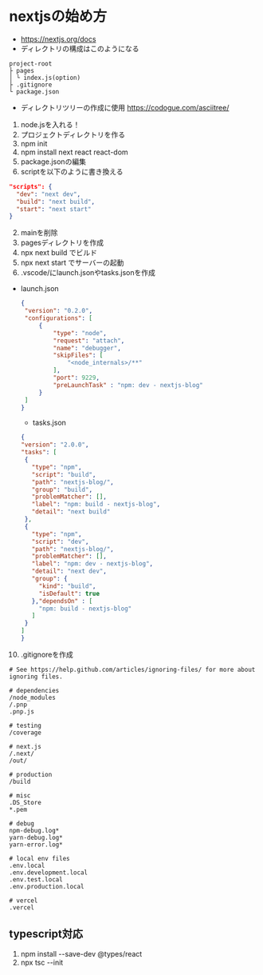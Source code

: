 # nextjsの始め方
- https://nextjs.org/docs
- ディレクトリの構成はこのようになる
``` text
project-root
├ pages
│ └ index.js(option)
├ .gitignore
└ package.json
```
- ディレクトリツリーの作成に使用 https://codogue.com/asciitree/
1. node.jsを入れる！
2. プロジェクトディレクトリを作る
3. npm init
4. npm install next react react-dom
5. package.jsonの編集
  1. scriptを以下のように書き換える
  ``` json
  "scripts": {
    "dev": "next dev",
    "build": "next build",
    "start": "next start"
  }
  ```
  2. mainを削除
6. pagesディレクトリを作成
7. npx next build でビルド
8. npx next start でサーバーの起動
9. .vscode/にlaunch.jsonやtasks.jsonを作成
- launch.json
   ``` json
   {
    "version": "0.2.0",
    "configurations": [
        {
            "type": "node",
            "request": "attach",
            "name": "debugger",
            "skipFiles": [
                "<node_internals>/**"
            ],
            "port": 9229,
            "preLaunchTask" : "npm: dev - nextjs-blog"
        }
    ]
   }
   ```
   - tasks.json
   ``` json
   {
  "version": "2.0.0",
  "tasks": [
    {
      "type": "npm",
      "script": "build",
      "path": "nextjs-blog/",
      "group": "build",
      "problemMatcher": [],
      "label": "npm: build - nextjs-blog",
      "detail": "next build"
    },
    {
      "type": "npm",
      "script": "dev",
      "path": "nextjs-blog/",
      "problemMatcher": [],
      "label": "npm: dev - nextjs-blog",
      "detail": "next dev",
      "group": {
        "kind": "build",
        "isDefault": true
      },"dependsOn" : [
        "npm: build - nextjs-blog"
      ]
    }
  ]
  }
   ```
10. .gitignoreを作成
  ``` gitignore
  # See https://help.github.com/articles/ignoring-files/ for more about ignoring files.

  # dependencies
  /node_modules
  /.pnp
  .pnp.js

  # testing
  /coverage

  # next.js
  /.next/
  /out/

  # production
  /build

  # misc
  .DS_Store
  *.pem

  # debug
  npm-debug.log*
  yarn-debug.log*
  yarn-error.log*

  # local env files
  .env.local
  .env.development.local
  .env.test.local
  .env.production.local

  # vercel
  .vercel
  ```
## typescript対応
1. npm install --save-dev @types/react
2. npx tsc --init
